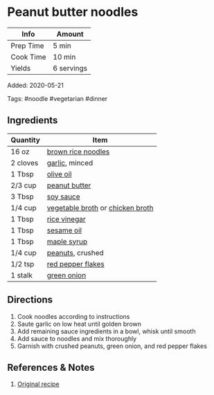 # Peanut butter noodles

| Info      | Amount     |
| --------- | ---------- |
| Prep Time | 5 min      |
| Cook Time | 10 min     |
| Yields    | 6 servings |

Added: 2020-05-21

Tags: #noodle #vegetarian #dinner

## Ingredients

| Quantity | Item                                                                                                           |
| -------- | -------------------------------------------------------------------------------------------------------------- |
| 16 oz    | [brown rice noodles](../_ingredients/brown%20rice%20noodles.md)                                                |
| 2 cloves | [garlic](../_ingredients/garlic.md), minced                                                                    |
| 1 Tbsp   | [olive oil](../_ingredients/olive%20oil.md)                                                                    |
| 2/3 cup  | [peanut butter](../_ingredients/peanut%20butter.md)                                                            |
| 3 Tbsp   | [soy sauce](../_ingredients/soy%20sauce.md)                                                                    |
| 1/4 cup  | [vegetable broth](../_ingredients/vegetable%20broth.md) or [chicken broth](../_ingredients/chicken%20broth.md) |
| 1 Tbsp   | [rice vinegar](../_ingredients/rice-vinegar.md)                                                                |
| 1 Tbsp   | [sesame oil](../_ingredients/sesame%20oil.md)                                                                  |
| 1 Tbsp   | [maple syrup](../_ingredients/maple%20syrup.md)                                                                |
| 1/4 cup  | [peanuts](../_ingredients/peanuts.md), crushed                                                                 |
| 1/2 tsp  | [red pepper flakes](../_ingredients/red-pepper-flakes.md)                                                      |
| 1 stalk  | [green onion](../_ingredients/green%20onion.md)                                                                |

## Directions

1. Cook noodles according to instructions
2. Saute garlic on low heat until golden brown
3. Add remaining sauce ingredients in a bowl, whisk until smooth
4. Add sauce to noodles and mix thoroughly
5. Garnish with crushed peanuts, green onion, and red pepper flakes

## References & Notes

1. [Original recipe](https://eatwithclarity.com/spicy-peanut-butter-noodles/print/9682/)
